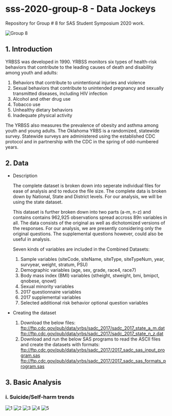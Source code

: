 # sss-2020-group-8 - Data Jockeys
Repository for Group # 8 for SAS Student Symposium 2020 work.

![Group 8](https://github.com/osu-msba/sss-2020-group-8/blob/master/miscellaneous-resources/group-images/group-pic.PNG)


## 1. Introduction
YRBSS was developed in 1990. YRBSS monitors six types of health-risk behaviors that contribute to the leading causes of death and disability among youth and adults:

  1. Behaviors that contribute to unintentional injuries and violence
  2. Sexual behaviors that contribute to unintended pregnancy and sexually transmitted diseases, including HIV infection
  3. Alcohol and other drug use
  4. Tobacco use
  5. Unhealthy dietary behaviors
  6. Inadequate physical activity

The YRBSS also measures the prevalence of obesity and asthma among youth and young adults. The Oklahoma YRBS is a randomized, statewide survey. Statewide surveys are administered using the established CDC protocol and in partnership with the CDC in the spring of odd-numbered years. 

## 2. Data

  - Description
  
    The complete dataset is broken down into seperate individual files for ease of analysis and to reduce the file size. The complete data is broken down by National, State and District levels. For our analysis, we will be using the state dataset. 
    
    This dataset is further broken down into two parts (a-m, n-z) and contains contains 962,925 observations spread accross 89n variables in all.  The data consists of the original as well as dichotomized versions of the responses. For our analysis, we are presently considering only the original questions. The supplemental questions however, could also be useful in analysis.
    
    Seven kinds of variables are included in the Combined Datasets:
      1. Sample variables (siteCode, siteName, siteType, siteTypeNum, year, survyear, weight, stratum, PSU)
      2. Demographic variables (age, sex, grade, race4, race7)
      3. Body mass index (BMI) variables (stheight, stweight, bmi, bmipct, qnobese, qnowt)
      4. Sexual minority variables
      5. 2017 questionnaire variables
      6. 2017 supplemental variables
      7. Selected additional risk behavior optional question variables

    
  - Creating the dataset
      1. Download the below files:
        ftp://ftp.cdc.gov/pub/data/yrbs/sadc_2017/sadc_2017_state_a_m.dat
        ftp://ftp.cdc.gov/pub/data/yrbs/sadc_2017/sadc_2017_state_n_z.dat
      2. Download and run the below SAS programs to read the ASCII files and create the datasets with formats:
        ftp://ftp.cdc.gov/pub/data/yrbs/sadc_2017/2017_sadc_sas_input_program.sas
        ftp://ftp.cdc.gov/pub/data/yrbs/sadc_2017/2017_sadc_sas_formats_program.sas
  
## 3. Basic Analysis

### i. Suicide/Self-harm trends

![1](https://github.com/osu-msba/sss-2020-group-8/blob/master/miscellaneous-resources/analysis-screenshots/12mo.png)
![2](https://github.com/osu-msba/sss-2020-group-8/blob/master/miscellaneous-resources/analysis-screenshots/12mo_actuallyAttemptSuicide.png)
![3](https://github.com/osu-msba/sss-2020-group-8/blob/master/miscellaneous-resources/analysis-screenshots/12mo_attemptSuicide.png)
![4](https://github.com/osu-msba/sss-2020-group-8/blob/master/miscellaneous-resources/analysis-screenshots/12mo_feltSad.png)
![5](https://github.com/osu-msba/sss-2020-group-8/blob/master/miscellaneous-resources/analysis-screenshots/12mo_injury.png)
